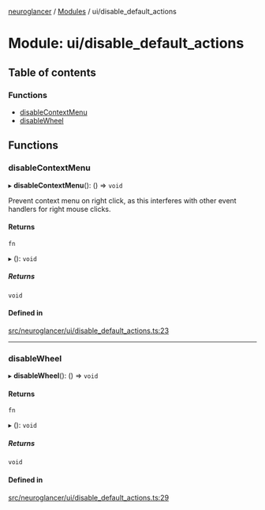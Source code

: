 [neuroglancer](../README.md) / [Modules](../modules.md) / ui/disable\_default\_actions

# Module: ui/disable\_default\_actions

## Table of contents

### Functions

- [disableContextMenu](ui_disable_default_actions.md#disablecontextmenu)
- [disableWheel](ui_disable_default_actions.md#disablewheel)

## Functions

### disableContextMenu

▸ **disableContextMenu**(): () => `void`

Prevent context menu on right click, as this interferes with other event handlers for right mouse
clicks.

#### Returns

`fn`

▸ (): `void`

##### Returns

`void`

#### Defined in

[src/neuroglancer/ui/disable_default_actions.ts:23](https://github.com/ActiveBrainAtlas2/neuroglancer/blob/1beb5d34/src/neuroglancer/ui/disable_default_actions.ts#L23)

___

### disableWheel

▸ **disableWheel**(): () => `void`

#### Returns

`fn`

▸ (): `void`

##### Returns

`void`

#### Defined in

[src/neuroglancer/ui/disable_default_actions.ts:29](https://github.com/ActiveBrainAtlas2/neuroglancer/blob/1beb5d34/src/neuroglancer/ui/disable_default_actions.ts#L29)
